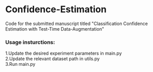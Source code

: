 # Confidence-Estimation
Code for the submitted manuscript titled "Classification Confidence Estimation with Test-Time Data-Augmentation"

### Usage insturctions:
1.Update the desired experiment parameters in main.py  
2.Update the relevant dataset path in utils.py  
3.Run main.py  
